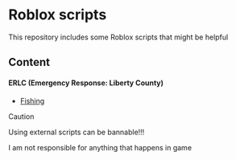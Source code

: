 # Roblox scripts
This repository includes some Roblox scripts that might be helpful


## Content
#### ERLC (Emergency Response: Liberty County)
- [Fishing](/erlc/fishing.md)



> [!CAUTION]
> Using external scripts can be bannable!!!
> 
> I am not responsible for anything that happens in game
